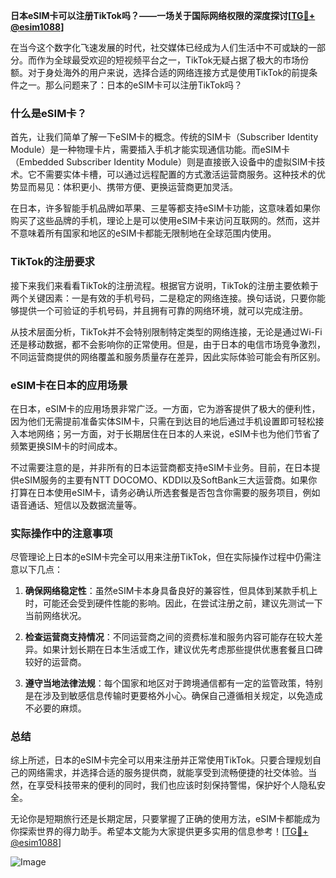 **日本eSIM卡可以注册TikTok吗？——一场关于国际网络权限的深度探讨[[TG💪+ @esim1088](https://t.me/s/esim1088)]**

在当今这个数字化飞速发展的时代，社交媒体已经成为人们生活中不可或缺的一部分。而作为全球最受欢迎的短视频平台之一，TikTok无疑占据了极大的市场份额。对于身处海外的用户来说，选择合适的网络连接方式是使用TikTok的前提条件之一。那么问题来了：日本的eSIM卡可以注册TikTok吗？

### 什么是eSIM卡？

首先，让我们简单了解一下eSIM卡的概念。传统的SIM卡（Subscriber Identity Module）是一种物理卡片，需要插入手机才能实现通信功能。而eSIM卡（Embedded Subscriber Identity Module）则是直接嵌入设备中的虚拟SIM卡技术。它不需要实体卡槽，可以通过远程配置的方式激活运营商服务。这种技术的优势显而易见：体积更小、携带方便、更换运营商更加灵活。

在日本，许多智能手机品牌如苹果、三星等都支持eSIM卡功能，这意味着如果你购买了这些品牌的手机，理论上是可以使用eSIM卡来访问互联网的。然而，这并不意味着所有国家和地区的eSIM卡都能无限制地在全球范围内使用。

### TikTok的注册要求

接下来我们来看看TikTok的注册流程。根据官方说明，TikTok的注册主要依赖于两个关键因素：一是有效的手机号码，二是稳定的网络连接。换句话说，只要你能够提供一个可验证的手机号码，并且拥有可靠的网络环境，就可以完成注册。

从技术层面分析，TikTok并不会特别限制特定类型的网络连接，无论是通过Wi-Fi还是移动数据，都不会影响你的正常使用。但是，由于日本的电信市场竞争激烈，不同运营商提供的网络覆盖和服务质量存在差异，因此实际体验可能会有所区别。

### eSIM卡在日本的应用场景

在日本，eSIM卡的应用场景非常广泛。一方面，它为游客提供了极大的便利性，因为他们无需提前准备实体SIM卡，只需在到达目的地后通过手机设置即可轻松接入本地网络；另一方面，对于长期居住在日本的人来说，eSIM卡也为他们节省了频繁更换SIM卡的时间成本。

不过需要注意的是，并非所有的日本运营商都支持eSIM卡业务。目前，在日本提供eSIM服务的主要有NTT DOCOMO、KDDI以及SoftBank三大运营商。如果你打算在日本使用eSIM卡，请务必确认所选套餐是否包含你需要的服务项目，例如语音通话、短信以及数据流量等。

### 实际操作中的注意事项

尽管理论上日本的eSIM卡完全可以用来注册TikTok，但在实际操作过程中仍需注意以下几点：

1. **确保网络稳定性**：虽然eSIM卡本身具备良好的兼容性，但具体到某款手机上时，可能还会受到硬件性能的影响。因此，在尝试注册之前，建议先测试一下当前网络状况。
   
2. **检查运营商支持情况**：不同运营商之间的资费标准和服务内容可能存在较大差异。如果计划长期在日本生活或工作，建议优先考虑那些提供优惠套餐且口碑较好的运营商。

3. **遵守当地法律法规**：每个国家和地区对于跨境通信都有一定的监管政策，特别是在涉及到敏感信息传输时更要格外小心。确保自己遵循相关规定，以免造成不必要的麻烦。

### 总结

综上所述，日本的eSIM卡完全可以用来注册并正常使用TikTok。只要合理规划自己的网络需求，并选择合适的服务提供商，就能享受到流畅便捷的社交体验。当然，在享受科技带来的便利的同时，我们也应该时刻保持警惕，保护好个人隐私安全。

无论你是短期旅行还是长期定居，只要掌握了正确的使用方法，eSIM卡都能成为你探索世界的得力助手。希望本文能为大家提供更多实用的信息参考！[[TG💪+ @esim1088](https://t.me/s/esim1088)] 

![Image](https://i.postimg.cc/4NQfJmqS/Snipaste-2025-05-13-00-14-12.png)